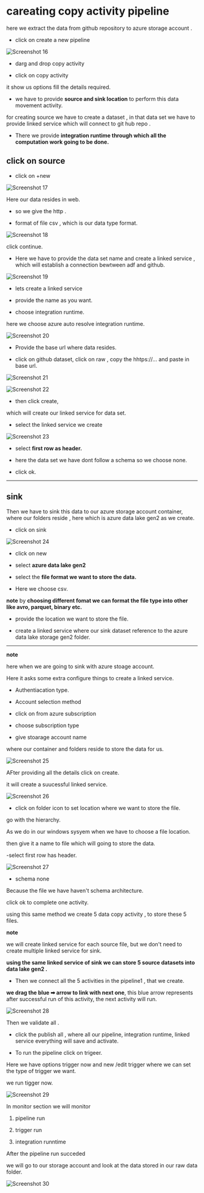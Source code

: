 # careating copy activity pipeline

here we extract the data from github repository to azure storage account .

- click on create a new pipeline

![Screenshot 16](https://github.com/rashmiranjan042/Azure_data_engineering_olympic_data/assets/106671482/db854f0d-6db8-4dfc-aea3-f17200f46167)

- darg and drop copy activity

- click on copy activity 

it show us options fill the details required.

- we have to provide **source and sink location** to perform this data movement activity.

 for creating source we have to create a dataset , in that data set we have to provide linked service which will connect to git hub 
 repo .

- There we provide **integration runtime through which all the computation work going to be done.**

**click on source** 
---
- click on +new 

![Screenshot 17](https://github.com/rashmiranjan042/Azure_data_engineering_olympic_data/assets/106671482/4f45727d-ec3e-4906-9a61-4a86e86a5e4b)

Here our data resides in web.

- so we give the http .

- format of file csv , which is our data type format.

![Screenshot 18](https://github.com/rashmiranjan042/Azure_data_engineering_olympic_data/assets/106671482/21cc047e-c5eb-4df8-9d7e-c6640d3a759c)

click continue.

- Here we have to provide the data set name and create a linked service , which will establish a connection bewtween adf and github.

![Screenshot 19](https://github.com/rashmiranjan042/Azure_data_engineering_olympic_data/assets/106671482/e7a9db26-df27-43ae-9310-25cb91a22aa0)

- lets create a linked service

- provide the name as you want.

- choose integration runtime.

 here we choose azure auto resolve integration runtime.

 ![Screenshot 20](https://github.com/rashmiranjan042/Azure_data_engineering_olympic_data/assets/106671482/5a2c3400-fa2c-469c-bd86-6ec7a0c7c8b6)

- Provide the base url where data resides.

- click on github dataset, click on raw , copy the hhtps://... and paste in base url.

 ![Screenshot 21](https://github.com/rashmiranjan042/Azure_data_engineering_olympic_data/assets/106671482/f8f2414a-0e3c-49b8-9029-ba7dbb315f17)



![Screenshot 22](https://github.com/rashmiranjan042/Azure_data_engineering_olympic_data/assets/106671482/45c26ef3-f549-4588-9be2-3c814e6b3ee0)

- then click create,

which will create our linked service for data set.

- select the linked service we create

![Screenshot 23](https://github.com/rashmiranjan042/Azure_data_engineering_olympic_data/assets/106671482/d38570e6-5244-4619-ae75-9f47742f36cf)

- select **first row as header.**

- here the data set we have dont follow a schema so we choose none.

- click ok.
---
**sink**
---

Then we have to sink this data to our azure storage account container, where our folders reside , here which is azure data lake gen2 as we create.

- click on sink 

![Screenshot 24](https://github.com/rashmiranjan042/Azure_data_engineering_olympic_data/assets/106671482/a559f10b-8099-4be7-9304-dec5c57162f0)

- click on new

- select **azure data lake gen2** 

- select the **file format we want to store the data.**

- Here we choose csv.

**note**
 by **choosing different fomat we can format the file type into other like avro, parquet, binary etc.**

- provide the location we want to store the file.

- create a linked service where our sink dataset reference to the azure data lake storage gen2 folder.

---

**note**

here when we are going to sink with azure stoage account.

Here it asks some extra configure things to create a linked service.

- Authentiacation type.

- Account selection method

- click on from azure subscription

- choose subscription type

- give stoarage account name

where our container and folders reside to store the data for us.

![Screenshot 25](https://github.com/rashmiranjan042/Azure_data_engineering_olympic_data/assets/106671482/f1fb5519-a699-4dba-bb08-98551e02b692)


AFter providing all the details click on create.

it will create a suucessful linked service.

![Screenshot 26](https://github.com/rashmiranjan042/Azure_data_engineering_olympic_data/assets/106671482/ca48cb6b-d23d-40ad-9851-6c1ddada4090)

- click on folder icon to set location where we want to store the file.

go with the hierarchy.

As we do in our windows sysyem when we have to choose a file location.

then give it a name to file which will going to store the data.

-select first row has header.

![Screenshot 27](https://github.com/rashmiranjan042/Azure_data_engineering_olympic_data/assets/106671482/ec66d152-7f11-46ff-9a0e-7f79600a6c7a)

-  schema none

Because the file we have haven't schema architecture.

click ok to complete one activity.

using this same method we create 5 data copy activity ,
to store these 5 files.

**note**

we will create linked service for each source file,
but we don't need to create multiple linked service for sink.

**using the same linked service of sink we can store 5 source datasets into data lake gen2 .**

- Then we connect all the 5 activities in the pipeline1 , that we create.

**we drag the blue ➡ arrow to link with next one**, this blue arrow represents after successful run of this activity, the next activity will run.

![Screenshot 28](https://github.com/rashmiranjan042/Azure_data_engineering_olympic_data/assets/106671482/c50dc8ee-cbbf-4794-bf2e-1193b1c3b692)

Then we validate all .

- click the publish all , where all our pipeline, integration runtime, linked service everything will save and activate.

- To run the pipeline click on trigeer. 

Here we have options trigger now and new /edit trigger where we can set the type of trigger we want.

we run tigger now. 

![Screenshot 29](https://github.com/rashmiranjan042/Azure_data_engineering_olympic_data/assets/106671482/f78fdc78-3bd4-461a-9c01-35895e2b9fb7)

In monitor section we will monitor 

1) pipeline run

2) trigger run

3) integration runntime

After the pipeline run succeded

we will go to our storage account and look at the data stored in our raw data folder.

![Screenshot 30](https://github.com/rashmiranjan042/Azure_data_engineering_olympic_data/assets/106671482/33a01ab2-0349-4987-9cd0-f60b0f5f37ad)

